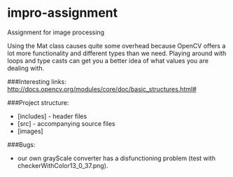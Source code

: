 impro-assignment
================

Assignment for image processing

Using the Mat class causes quite some overhead because OpenCV offers a lot more functionality and different types than we need. Playing around with loops and type casts can get you a better idea of what values you are dealing with.

###Interesting links:
http://docs.opencv.org/modules/core/doc/basic_structures.html#

###Project structure:
- [includes] - header files
- [src] - accompanying source files
- [images]

###Bugs: <br>
- our own grayScale converter has a disfunctioning problem (test with checkerWithColor13_0_37.png).<br>